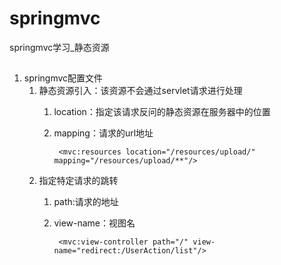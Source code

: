 # springmvc
springmvc学习_静态资源

##
1. springmvc配置文件
	1. 静态资源引入：该资源不会通过servlet请求进行处理
		1. location：指定该请求反问的静态资源在服务器中的位置
		2. mapping：请求的url地址

				<mvc:resources location="/resources/upload/" mapping="/resources/upload/**"/>
	2. 指定特定请求的跳转
		1. path:请求的地址
		2. view-name：视图名
		
				<mvc:view-controller path="/" view-name="redirect:/UserAction/list"/>